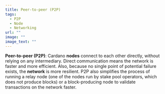 ```yaml
---
title: Peer-to-peer (P2P)
tags:
  - P2P
  - Node
  - Networking
url: ""
image: ""
image_text: ""
---
```


**Peer-to-peer (P2P)**: Cardano **nodes** connect to each other directly, without relying on any intermediary. Direct communication means the network is faster and more efficient. Also, because no single point of potential failure exists, the **network** is more resilient. P2P also simplifies the process of running a relay node (one of the nodes run by stake pool operators, which does not produce blocks) or a block-producing node to validate transactions on the network faster.

